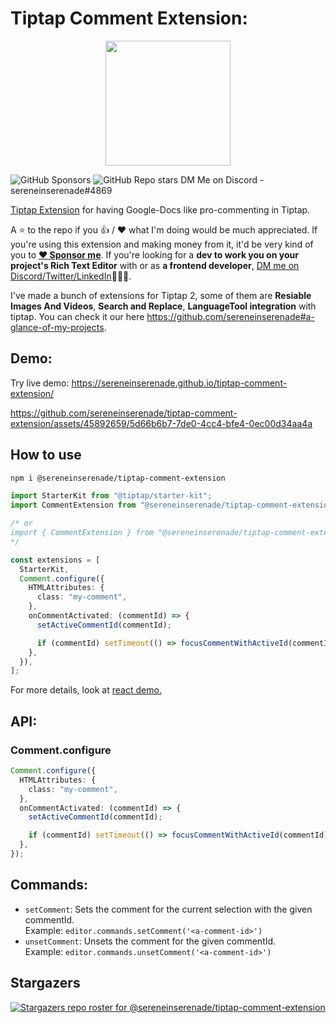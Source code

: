 # Tiptap Comment Extension:

<p align="center">
  <img src="assets/logo.svg" width="200"/>
  
  ![GitHub Sponsors](https://img.shields.io/github/sponsors/sereneinserenade?color=%23bf3989&label=Sponsor%20Me&style=for-the-badge)
  ![GitHub Repo stars](https://img.shields.io/github/stars/sereneinserenade/tiptap-comment-extension?label=Star%20the%20Repo&style=for-the-badge)
  DM Me on Discord - sereneinserenade#4869
</p>

[Tiptap Extension](https://tiptap.dev/guide/custom-extensions) for having Google-Docs like pro-commenting in Tiptap.

A ⭐️ to the repo if you 👍 / ❤️ what I'm doing would be much appreciated. If you're using this extension and making money from it, it'd be very kind of you to **[❤️ Sponsor me](https://github.com/sponsors/sereneinserenade)**. If you're looking for a **dev to work you on your project's Rich Text Editor** with or as **a frontend developer**, [DM me on Discord/Twitter/LinkedIn](https://github.com/sereneinserenade)👨‍💻🤩.

I've made a bunch of extensions for Tiptap 2, some of them are **Resiable Images And Videos**, **Search and Replace**, **LanguageTool integration** with tiptap. You can check it our here <https://github.com/sereneinserenade#a-glance-of-my-projects>.

## Demo:

Try live demo: https://sereneinserenade.github.io/tiptap-comment-extension/

https://github.com/sereneinserenade/tiptap-comment-extension/assets/45892659/5d66b6b7-7de0-4cc4-bfe4-0ec00d34aa4a

## How to use

```bash
npm i @sereneinserenade/tiptap-comment-extension
```

```ts
import StarterKit from "@tiptap/starter-kit";
import CommentExtension from "@sereneinserenade/tiptap-comment-extension";

/* or
import { CommentExtension } from "@sereneinserenade/tiptap-comment-extension";
*/

const extensions = [
  StarterKit,
  Comment.configure({
    HTMLAttributes: {
      class: "my-comment",
    },
    onCommentActivated: (commentId) => {
      setActiveCommentId(commentId);

      if (commentId) setTimeout(() => focusCommentWithActiveId(commentId));
    },
  }),
];
```

For more details, look at [react demo.](https://github.com/sereneinserenade/tiptap-comment-extension/blob/main/demos/react/src/components/Tiptap.tsx#L77-L91)

## API:

### Comment.configure

```ts
Comment.configure({
  HTMLAttributes: {
    class: "my-comment",
  },
  onCommentActivated: (commentId) => {
    setActiveCommentId(commentId);

    if (commentId) setTimeout(() => focusCommentWithActiveId(commentId));
  },
});
```

## Commands:

- `setComment`: Sets the comment for the current selection with the given commentId. <br/>
  Example: `editor.commands.setComment('<a-comment-id>')`
- `unsetComment`: Unsets the comment for the given commentId. <br/>
  Example: `editor.commands.unsetComment('<a-comment-id>')`

## Stargazers

[![Stargazers repo roster for @sereneinserenade/tiptap-comment-extension](https://reporoster.com/stars/dark/sereneinserenade/tiptap-comment-extension)](https://github.com/sereneinserenade/tiptap-comment-extension/stargazers)
